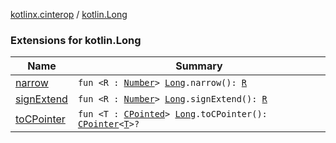 [kotlinx.cinterop](../index.md) / [kotlin.Long](./index.md)

### Extensions for kotlin.Long

| Name | Summary |
|---|---|
| [narrow](narrow.md) | `fun <R : `[`Number`](https://kotlinlang.org/api/latest/jvm/stdlib/kotlin/-number/index.html)`> `[`Long`](https://kotlinlang.org/api/latest/jvm/stdlib/kotlin/-long/index.html)`.narrow(): `[`R`](narrow.md#R) |
| [signExtend](sign-extend.md) | `fun <R : `[`Number`](https://kotlinlang.org/api/latest/jvm/stdlib/kotlin/-number/index.html)`> `[`Long`](https://kotlinlang.org/api/latest/jvm/stdlib/kotlin/-long/index.html)`.signExtend(): `[`R`](sign-extend.md#R) |
| [toCPointer](to-c-pointer.md) | `fun <T : `[`CPointed`](../-c-pointed/index.md)`> `[`Long`](https://kotlinlang.org/api/latest/jvm/stdlib/kotlin/-long/index.html)`.toCPointer(): `[`CPointer`](../-c-pointer/index.md)`<`[`T`](to-c-pointer.md#T)`>?` |
